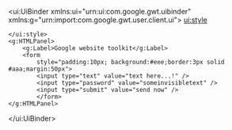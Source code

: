 <!DOCTYPE ui:UiBinder SYSTEM "http://dl.google.com/gwt/DTD/xhtml.ent">
<ui:UiBinder xmlns:ui="urn:ui:com.google.gwt.uibinder"
	xmlns:g="urn:import:com.google.gwt.user.client.ui">
	<ui:style>

	</ui:style>
	<g:HTMLPanel>
		<g:Label>Google website toolkit</g:Label>
		<form
			style="padding:10px; background:#eee;border:3px solid #aaa;margin:50px">
			<input type="text" value="text here...!" />
			<input type="password" value="someinvisibletext" />
			<input type="submit" value="send now" />
			</form>
	</g:HTMLPanel>
</ui:UiBinder> 
